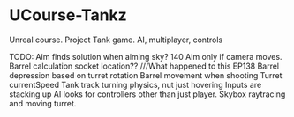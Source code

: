 # UCourse-Tankz
Unreal course. Project Tank game. AI, multiplayer, controls


TODO:
Aim finds solution when aiming sky? 140
Aim only if camera moves.
Barrel calculation socket location?? ///What happened to this EP138
Barrel depression based on turret rotation
Barrel movement when shooting
Turret currentSpeed
Tank track turning physics, nut just hovering
Inputs are stacking up
AI looks for controllers other than just player.
Skybox raytracing and moving turret.